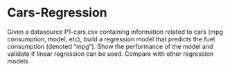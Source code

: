 # Cars-Regression
Given a datasource P1-cars.csv containing information related to cars (mpg consumption, model,  etc), build a regression model that predicts the fuel consumption (denoted “mpg”). Show the  performance of the model and validate if linear regression can be used. Compare with other  regression models
